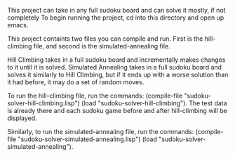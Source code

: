 This project can take in any full sudoku board and can solve it mostly, if not completely
To begin running the project, cd into this directory and open up emacs. 

This project containts two files you can compile and run. First is the hill-climbing file, and second is the simulated-annealing file.

Hill Climbing takes in a full sudoku board and incrementally makes changes to it until it is solved. Simulated Annealing takes in a full sudoku board and solves it similarly to Hill Climbing, but if it ends up with a worse solution than it had before, it may do a set of random moves.

To run the hill-climbing file, run the commands:
(compile-file "sudoku-solver-hill-climbing.lisp") (load "sudoku-solver-hill-climbing"). 
The test data is already there and each sudoku game before and after hill-climbing will be displayed.

Similarly, to run the simulated-annealing file, run the commands:
(compile-file "sudoku-solver-simulated-annealing.lisp") (load "sudoku-solver-simulated-annealing").


